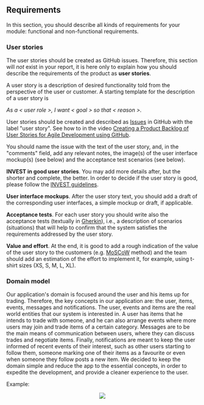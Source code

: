 
## Requirements

In this section, you should describe all kinds of requirements for your module: functional and non-functional requirements.


### User stories
The user stories should be created as GitHub issues. Therefore, this section will *not* exist in your report, it is here only to explain how you should describe the requirements of the product as **user stories**. 

A user story is a description of desired functionality told from the perspective of the user or customer. A starting template for the description of a user story is 

*As a < user role >, I want < goal > so that < reason >.*

User stories should be created and described as [Issues](https://github.com/FEUP-LEIC-ES-2022-23/templates/issues) in GitHub with the label "user story". See how to in the video [Creating a Product Backlog of User Stories for Agile Development using GitHub](https://www.youtube.com/watch?v=m8ZxTHSKSKE).

You should name the issue with the text of the user story, and, in the "comments" field, add any relevant notes, the image(s) of the user interface mockup(s) (see below) and the acceptance test scenarios (see below). 

**INVEST in good user stories**. 
You may add more details after, but the shorter and complete, the better. In order to decide if the user story is good, please follow the [INVEST guidelines](https://xp123.com/articles/invest-in-good-stories-and-smart-tasks/).

**User interface mockups**.
After the user story text, you should add a draft of the corresponding user interfaces, a simple mockup or draft, if applicable.

**Acceptance tests**.
For each user story you should write also the acceptance tests (textually in [Gherkin](https://cucumber.io/docs/gherkin/reference/)), i.e., a description of scenarios (situations) that will help to confirm that the system satisfies the requirements addressed by the user story.

**Value and effort**.
At the end, it is good to add a rough indication of the value of the user story to the customers (e.g. [MoSCoW](https://en.wikipedia.org/wiki/MoSCoW_method) method) and the team should add an estimation of the effort to implement it, for example, using t-shirt sizes (XS, S, M, L, XL).



### Domain model

Our application's domain is focused around the user and his items up for trading. Therefore, the key concepts in our application are: the user, items, events, messages and notifications. The user, events and items are the real world entities that our system is interested in. A user has items that he intends to trade with someone, and he can also arrange events where more users may join and trade items of a certain category. Messages are to be the main means of communication between users, where they can discuss trades and negotiate items. Finally, notifications are meant to keep the user informed of recent events of their interest, such as other users starting to follow them, someone marking one of their items as a favourite or even when someone they follow posts a new item. We decided to keep the domain simple and reduce the app to the essential concepts, in order to expedite the development, and provide a cleaner experience to the user. 

Example:
 <p align="center" justify="center">
  <img src="https://user-images.githubusercontent.com/64654433/224508778-6dba2aeb-d0c3-4d09-9bdb-e228f37fda2f.png"/>
</p>
